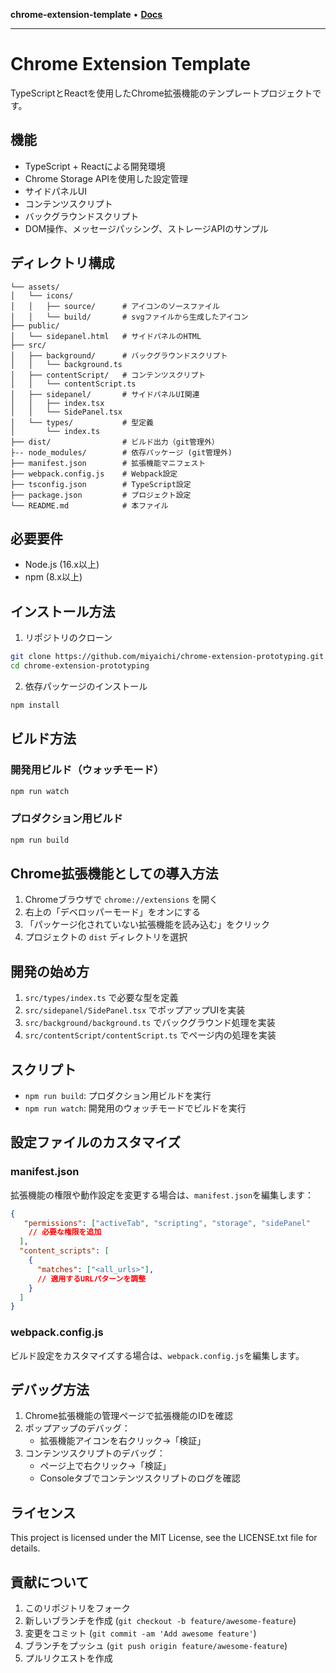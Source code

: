 **chrome-extension-template** • [**Docs**](modules.md)

***

# Chrome Extension Template

TypeScriptとReactを使用したChrome拡張機能のテンプレートプロジェクトです。

## 機能

- TypeScript + Reactによる開発環境
- Chrome Storage APIを使用した設定管理
- サイドパネルUI
- コンテンツスクリプト
- バックグラウンドスクリプト
- DOM操作、メッセージパッシング、ストレージAPIのサンプル

## ディレクトリ構成

```
└── assets/
│   └── icons/
│   │   ├── source/      # アイコンのソースファイル
│   │   └── build/       # svgファイルから生成したアイコン
├── public/
│   └── sidepanel.html   # サイドパネルのHTML
├── src/
│   ├── background/      # バックグラウンドスクリプト
│   │   └── background.ts
│   ├── contentScript/   # コンテンツスクリプト
│   │   └── contentScript.ts
│   ├── sidepanel/　　　  # サイドパネルUI関連
│   │   ├── index.tsx
│   │   └── SidePanel.tsx
│   └── types/           # 型定義
│       └── index.ts
├── dist/                # ビルド出力（git管理外）
├-- node_modules/        # 依存パッケージ (git管理外)
├── manifest.json        # 拡張機能マニフェスト
├── webpack.config.js    # Webpack設定
├── tsconfig.json        # TypeScript設定
├── package.json         # プロジェクト設定
└── README.md            # 本ファイル
```

## 必要要件

- Node.js (16.x以上)
- npm (8.x以上)

## インストール方法

1. リポジトリのクローン
```bash
git clone https://github.com/miyaichi/chrome-extension-prototyping.git
cd chrome-extension-prototyping
```

2. 依存パッケージのインストール
```bash
npm install
```

## ビルド方法

### 開発用ビルド（ウォッチモード）
```bash
npm run watch
```

### プロダクション用ビルド
```bash
npm run build
```

## Chrome拡張機能としての導入方法

1. Chromeブラウザで `chrome://extensions` を開く
2. 右上の「デベロッパーモード」をオンにする
3. 「パッケージ化されていない拡張機能を読み込む」をクリック
4. プロジェクトの `dist` ディレクトリを選択

## 開発の始め方

1. `src/types/index.ts` で必要な型を定義
2. `src/sidepanel/SidePanel.tsx` でポップアップUIを実装
3. `src/background/background.ts` でバックグラウンド処理を実装
4. `src/contentScript/contentScript.ts` でページ内の処理を実装

## スクリプト

- `npm run build`: プロダクション用ビルドを実行
- `npm run watch`: 開発用のウォッチモードでビルドを実行

## 設定ファイルのカスタマイズ

### manifest.json

拡張機能の権限や動作設定を変更する場合は、`manifest.json`を編集します：

```json
{
   "permissions": ["activeTab", "scripting", "storage", "sidePanel"
    // 必要な権限を追加
  ],
  "content_scripts": [
    {
      "matches": ["<all_urls>"],
      // 適用するURLパターンを調整
    }
  ]
}
```

### webpack.config.js

ビルド設定をカスタマイズする場合は、`webpack.config.js`を編集します。

## デバッグ方法

1. Chrome拡張機能の管理ページで拡張機能のIDを確認
2. ポップアップのデバッグ：
   - 拡張機能アイコンを右クリック→「検証」
3. コンテンツスクリプトのデバッグ：
   - ページ上で右クリック→「検証」
   - Consoleタブでコンテンツスクリプトのログを確認

## ライセンス

This project is licensed under the MIT License, see the LICENSE.txt file for details.

## 貢献について

1. このリポジトリをフォーク
2. 新しいブランチを作成 (`git checkout -b feature/awesome-feature`)
3. 変更をコミット (`git commit -am 'Add awesome feature'`)
4. ブランチをプッシュ (`git push origin feature/awesome-feature`)
5. プルリクエストを作成
